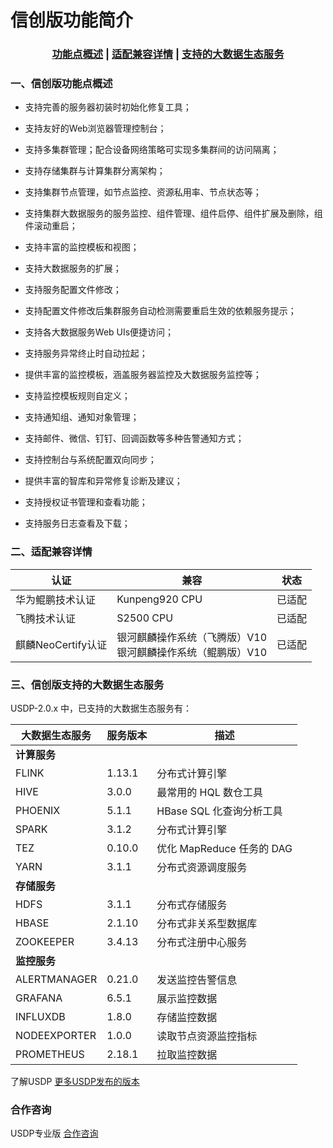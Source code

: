 # 信创版功能简介



### <center>[功能点概述](usdpdc/arm_2.0.x/release_notes?id=一、信创版功能点概述)   |  [适配兼容详情](usdpdc/arm_2.0.x/release_notes?id=二、适配兼容详情)  |  [支持的大数据生态服务](usdpdc/arm_2.0.x/release_notes?id=三、信创版支持的大数据生态服务)</center>



### 一、信创版功能点概述

- 支持完善的服务器初装时初始化修复工具；

- 支持友好的Web浏览器管理控制台；

- 支持多集群管理；配合设备网络策略可实现多集群间的访问隔离；

- 支持存储集群与计算集群分离架构；

- 支持集群节点管理，如节点监控、资源私用率、节点状态等；

- 支持集群大数据服务的服务监控、组件管理、组件启停、组件扩展及删除，组件滚动重启；

- 支持丰富的监控模板和视图；

- 支持大数据服务的扩展；

- 支持服务配置文件修改；

- 支持配置文件修改后集群服务自动检测需要重启生效的依赖服务提示；

- 支持各大数据服务Web UIs便捷访问；

- 支持服务异常终止时自动拉起；

- 提供丰富的监控模板，涵盖服务器监控及大数据服务监控等；

- 支持监控模板规则自定义；

- 支持通知组、通知对象管理；

- 支持邮件、微信、钉钉、回调函数等多种告警通知方式；

- 支持控制台与系统配置双向同步；

- 提供丰富的智库和异常修复诊断及建议；

- 支持授权证书管理和查看功能；

- 支持服务日志查看及下载；

  

### 二、适配兼容详情

| 认证               | 兼容                                                         | 状态   |
| ------------------ | ------------------------------------------------------------ | ------ |
| 华为鲲鹏技术认证   | Kunpeng920 CPU                                               | 已适配 |
| 飞腾技术认证       | S2500 CPU                                                    | 已适配 |
| 麒麟NeoCertify认证 | 银河麒麟操作系统（飞腾版）V10</br>银河麒麟操作系统（鲲鹏版）V10 | 已适配 |



### 三、信创版支持的大数据生态服务

USDP-2.0.x 中，已支持的大数据生态服务有：

| 大数据生态服务 | 服务版本 | 描述                      |
| -------------- | -------- | ------------------------- |
| **计算服务**   |          |                           |
| FLINK          | 1.13.1   | 分布式计算引擎            |
| HIVE           | 3.0.0    | 最常用的 HQL 数仓工具     |
| PHOENIX        | 5.1.1    | HBase SQL 化查询分析工具  |
| SPARK          | 3.1.2    | 分布式计算引擎            |
| TEZ            | 0.10.0   | 优化 MapReduce 任务的 DAG |
| YARN           | 3.1.1    | 分布式资源调度服务        |
| **存储服务**   |          |                           |
| HDFS           | 3.1.1    | 分布式存储服务            |
| HBASE          | 2.1.10   | 分布式非关系型数据库      |
| ZOOKEEPER      | 3.4.13   | 分布式注册中心服务        |
| **监控服务**   |          |                           |
| ALERTMANAGER   | 0.21.0   | 发送监控告警信息          |
| GRAFANA        | 6.5.1    | 展示监控数据              |
| INFLUXDB       | 1.8.0    | 存储监控数据              |
| NODEEXPORTER   | 1.0.0    | 读取节点资源监控指标      |
| PROMETHEUS     | 2.18.1   | 拉取监控数据              |



了解USDP [更多USDP发布的版本](/usdpdc/version_list)



### 合作咨询

USDP专业版 [合作咨询](https://spt.ucloud.cn/30001)